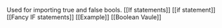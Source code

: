 Used for importing true and false bools.
[[If statements]]
[[if statement]]
[[Fancy IF statements]]
[[Example]]
[[Boolean Vaule]]